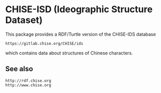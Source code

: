 CHISE-ISD (Ideographic Structure Dataset)
=========================================

This package provides a RDF/Turtle version of the CHISE-IDS database

	https://gitlab.chise.org/CHISE/ids

which contains data about structures of Chinese characters.


## See also

	http://rdf.chise.org
	http://www.chise.org
